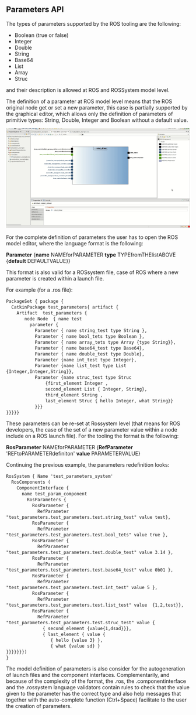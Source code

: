 ## Parameters API

The types of parameters supported by the ROS tooling are the following:

* Boolean (true or false)
* Integer 
* Double
* String
* Base64
* List 
* Array
* Struc

and their description is allowed at ROS and ROSSystem model level. 

The definition of a parameter at ROS model level means that the ROS original node get or set a new parameter, this case is partially supported by the graphical editor, which allows only the definition of parameters of primitive types: String, Double, Integer and Boolean without a default value.

![alt text](images/parameter_set.gif)

For the complete definition of parameters the user has to open the ROS model editor, where the language format is the following:

**Parameter** {**name** NAMEforPARAMETER **type** TYPEfromTHElistABOVE {**default** DEFAULTVALUE}}

This format is also valid for a ROSsystem file, case of ROS where a new parameter is created within a launch file.

For example (for a .ros file):

```
PackageSet { package {
  CatkinPackage test_parameters{ artifact {
    Artifact  test_parameters {
       node Node  { name test
         parameter { 
           Parameter { name string_test type String },
           Parameter { name bool_tets type Boolean },
           Parameter { name array_tets type Array {type String}},
           Parameter { name base64_test type Base64},
           Parameter { name double_test type Double},
           Parameter {name int_test type Integer},
           Parameter {name list_test type List {Integer,Integer,String}},
           Parameter {name struc_test type Struc 
               {first_element Integer ,
               second_element List { Integer, String},
               third_element String ,
               last_element Struc { hello Integer, what String}}
           }}}
}}}}}
```
These parameters can be re-set at Rossystem level (that means for ROS developers, the case of the set of a new parameter value within a node include on a ROS launch file). For the tooling the format is the following:

 **RosParameter** NAMEforPARAMETER {**RefParameter** 'REFtoPARAMETERdefiniton' **value** PARAMETERVALUE}

Continuing the previous example, the parameters redefinition looks:

```
RosSystem { Name 'test_parameters_system' 
  RosComponents ( 
    ComponentInterface {
      name test_param_component
        RosParameters {
          RosParameter { 
            RefParameter "test_parameters.test_parameters.test.string_test" value test},
          RosParameter {
            RefParameter "test_parameters.test_parameters.test.bool_tets" value true },
          RosParameter {
            RefParameter "test_parameters.test_parameters.test.double_test" value 3.14 },
          RosParameter {
            RefParameter "test_parameters.test_parameters.test.base64_test" value 0b01 },
          RosParameter {
            RefParameter "test_parameters.test_parameters.test.int_test" value 5 },
          RosParameter {
            RefParameter "test_parameters.test_parameters.test.list_test" value  {1,2,test}},
          RosParameter {
            RefParameter "test_parameters.test_parameters.test.struc_test" value {
              { second_element {value{1,dsad}}},
              { last_element { value { 
                 { hello {value 3} },
                 { what {value sd} } 
}}}}}}})
}
```
The model definition of parameters is also consider for the autogeneration of launch files and the component interfaces. Complementarily, and because of the complexity of the format, the .ros, the .componentinterface and the .rossystem language validators contain rules to check that the value given to the parameter has the correct type and also help messages that together with the auto-complete function (Ctrl+Space) facilitate to the user the creation of parameters.
